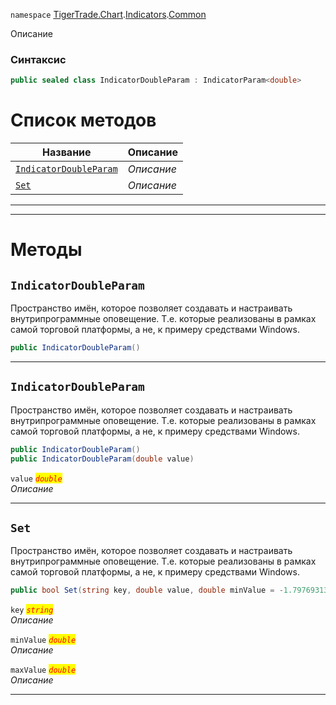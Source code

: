 
`namespace` [TigerTrade.Chart](../../../TigerTrade.Chart.md).[Indicators](../../../TigerTrade.Chart/Indicators.md).[Common](../../../TigerTrade.Chart/Indicators/Common.md)


Описание

### Синтаксис
```csharp
public sealed class IndicatorDoubleParam : IndicatorParam<double>
```


# Список методов
| Название | Описание |
| --- | --- |
| [`IndicatorDoubleParam`](#test) | *Описание* |
| [`Set`](#test) | *Описание* |





***  
***  
# Методы

## `IndicatorDoubleParam`<a href="test" id="test"></a>
Пространство имён, которое позволяет создавать и настраивать внутрипрограммные оповещение. Т.е. которые реализованы в рамках самой торговой платформы, а не, к примеру средствами Windows.

```csharp
public IndicatorDoubleParam()
```

***  

## `IndicatorDoubleParam`<a href="test" id="test"></a>
Пространство имён, которое позволяет создавать и настраивать внутрипрограммные оповещение. Т.е. которые реализованы в рамках самой торговой платформы, а не, к примеру средствами Windows.

```csharp
public IndicatorDoubleParam()
public IndicatorDoubleParam(double value)
```

`value` <mark style="color:red;">*`double`*</mark>  
 *Описание*  


***  

## `Set`<a href="test" id="test"></a>
Пространство имён, которое позволяет создавать и настраивать внутрипрограммные оповещение. Т.е. которые реализованы в рамках самой торговой платформы, а не, к примеру средствами Windows.

```csharp
public bool Set(string key, double value, double minValue = -1.7976931348623157E+308, double maxValue = 1.7976931348623157E+308)
```
`key` <mark style="color:red;">*`string`*</mark>  
 *Описание*  

`minValue` <mark style="color:red;">*`double`*</mark>  
 *Описание*  

`maxValue` <mark style="color:red;">*`double`*</mark>  
 *Описание*  


***  

